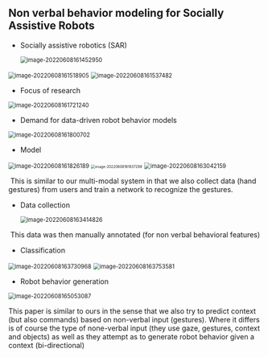 ## Non verbal behavior modeling for Socially Assistive Robots

- Socially assistive robotics (SAR)

  <img src="/home/sam/snap/typora/57/.config/Typora/typora-user-images/image-20220608161452950.png" alt="image-20220608161452950" style="zoom:80%;" />

<img src="/home/sam/snap/typora/57/.config/Typora/typora-user-images/image-20220608161518905.png" alt="image-20220608161518905" style="zoom:80%;" />

<img src="/home/sam/snap/typora/57/.config/Typora/typora-user-images/image-20220608161537482.png" alt="image-20220608161537482" style="zoom:80%;" />

- Focus of research

<img src="/home/sam/snap/typora/57/.config/Typora/typora-user-images/image-20220608161721240.png" alt="image-20220608161721240" style="zoom:80%;" />

- Demand for data-driven robot behavior models

<img src="/home/sam/snap/typora/57/.config/Typora/typora-user-images/image-20220608161800702.png" alt="image-20220608161800702" style="zoom:80%;" />

- Model

<img src="/home/sam/snap/typora/57/.config/Typora/typora-user-images/image-20220608161826189.png" alt="image-20220608161826189" style="zoom:80%;" />

<img src="/home/sam/snap/typora/57/.config/Typora/typora-user-images/image-20220608161837298.png" alt="image-20220608161837298" style="zoom:50%;" />

<img src="/home/sam/snap/typora/57/.config/Typora/typora-user-images/image-20220608163042159.png" alt="image-20220608163042159" style="zoom:80%;" />

​				This is similar to our multi-modal system in that we also collect data (hand gestures) 				from users and train a network to recognize the gestures. 

- Data collection

  <img src="/home/sam/snap/typora/57/.config/Typora/typora-user-images/image-20220608163414826.png" alt="image-20220608163414826" style="zoom:80%;" />

​							This data was then manually annotated (for non verbal behavioral features)

- Classification

<img src="/home/sam/snap/typora/57/.config/Typora/typora-user-images/image-20220608163730968.png" alt="image-20220608163730968" style="zoom:80%;" />

<img src="/home/sam/snap/typora/57/.config/Typora/typora-user-images/image-20220608163753581.png" alt="image-20220608163753581" style="zoom:80%;" />

- Robot behavior generation

<img src="/home/sam/snap/typora/57/.config/Typora/typora-user-images/image-20220608165053087.png" alt="image-20220608165053087" style="zoom:80%;" />

This paper is similar to ours in the sense that we also try to predict context (but also commands) based on non-verbal input (gestures). Where it differs is of course the type of none-verbal input (they use gaze, gestures, context and objects) as well as they attempt as to generate robot behavior given a context (bi-directional)